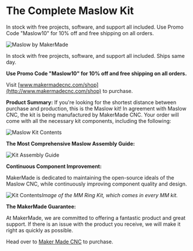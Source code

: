 # The Complete Maslow Kit

In stock with free projects, software, and support all included. Use Promo Code "Maslow10" for 10% off and free shipping on all orders.  

![Maslow by MakerMade](https://raw.githubusercontent.com/vannya/Maslow-kits-Pre-Order-/master/mainpicture.jpg)

In stock with free projects, software, and support all included. Ships same day.

**Use Promo Code "Maslow10" for 10% off and free shipping on all orders.**

Visit [www.makermadecnc.com/shop](http://www.makermadecnc.com/shop) to purchase.

**Product Summary:**
If you're looking for the shortest distance between purchase and production, this is the Maslow kit! In agreement with Maslow CNC, the kit is being manufactured by MakerMade CNC. Your order will come with all the necessary kit components, including the following:

![Maslow Kit Contents](https://raw.githubusercontent.com/vannya/Maslow-kits-Pre-Order-/master/maslowkitcontents.png)


**The Most Comprehensive Maslow Assembly Guide:**

![Kit Assembly Guide](https://raw.githubusercontent.com/vannya/Maslow-kits-Pre-Order-/master/assemblyguide.png)

**Continuous Component Improvement:**

MakerMade is dedicated to maintaining the open-source ideals of the Maslow CNC, while continuously improving component quality and design.

![Kit Contents](https://raw.githubusercontent.com/vannya/Maslow-kits-Pre-Order-/master/kitcontents.png)*Image of the MM Ring Kit, which comes in every MM kit.*

**The MakerMade Guarantee:**

At MakerMade, we are committed to offering a fantastic product and great support.  If there is an issue with the product you receive, we will make it right as quickly as possible.

Head over to [Maker Made CNC](https://www.makermadecnc.com/shop) to purchase.
